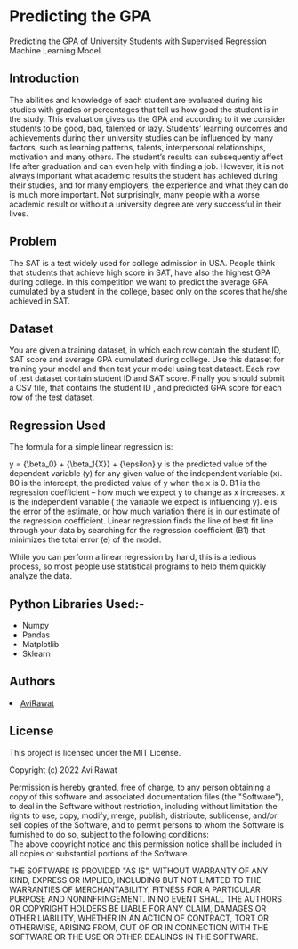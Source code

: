 <h1>Predicting the GPA</h1>
 Predicting the GPA of University Students with Supervised Regression Machine Learning Model.
<br>
<h2>Introduction</h2>
  The abilities and knowledge of each student are evaluated during his studies with grades
  or percentages that tell us how good the student is in the study. This evaluation gives us the
  GPA and according to it we consider students to be good, bad, talented or lazy. Students’
  learning outcomes and achievements during their university studies can be influenced by
  many factors, such as learning patterns, talents, interpersonal relationships, motivation and
  many others. The student’s results can subsequently affect life after graduation and can even
  help with finding a job. However, it is not always important what academic results the student
  has achieved during their studies, and for many employers, the experience and what they can
  do is much more important. Not surprisingly, many people with a worse academic result or
  without a university degree are very successful in their lives.
<br>
<h2>Problem</h2>
  The SAT is a test widely used for college admission in USA. People think that students that achieve high score in SAT, have also the highest GPA during college. In     this competition we want to predict the average GPA cumulated by a student in the college, based only on the scores that he/she achieved in SAT.
<br>
<h2>Dataset</h2>
  You are given a training dataset, in which each row contain the student ID, SAT score and average GPA cumulated during college. Use this dataset for training your     model and then test your model using test dataset. Each row of test dataset contain student ID and SAT score. Finally you should submit a CSV file, that contains the   student ID , and predicted GPA score for each row of the test dataset.
  
<h2>Regression Used</h2>
  The formula for a simple linear regression is:

  y = {\beta_0} + {\beta_1{X}} + {\epsilon}
  y is the predicted value of the dependent variable (y) for any given value of the independent variable (x).
  B0 is the intercept, the predicted value of y when the x is 0.
  B1 is the regression coefficient – how much we expect y to change as x increases.
  x is the independent variable ( the variable we expect is influencing y).
  e is the error of the estimate, or how much variation there is in our estimate of the regression coefficient.
  Linear regression finds the line of best fit line through your data by searching for the regression coefficient (B1) that minimizes the total error (e) of the model.

While you can perform a linear regression by hand, this is a tedious process, so most people use statistical programs to help them quickly analyze the data.
<br>
<h2>Python Libraries Used:-</h2>
  <ul>
    <li>Numpy</li>
    <li>Pandas</li>
    <li>Matplotlib</li>
    <li>Sklearn</li>
  </ul>
 <h2>Authors</h2>
  <li><a href="www.linkedin.com/in/avi-rawat">AviRawat</a>
 <h2>License</h2>
This project is licensed under the MIT License.
  
Copyright (c) 2022 Avi Rawat
  
Permission is hereby granted, free of charge, to any person obtaining a copy of this software and associated documentation files (the "Software"), to deal in the Software without restriction, including without limitation the rights to use, copy, modify, merge, publish, distribute, sublicense, and/or sell copies of the Software, and to permit persons to whom the Software is furnished to do so, subject to the following conditions:    
The above copyright notice and this permission notice shall be included in all copies or substantial portions of the Software.
    
THE SOFTWARE IS PROVIDED "AS IS", WITHOUT WARRANTY OF ANY KIND, EXPRESS OR IMPLIED, INCLUDING BUT NOT LIMITED TO THE WARRANTIES OF MERCHANTABILITY, FITNESS FOR A PARTICULAR PURPOSE AND NONINFRINGEMENT. IN NO EVENT SHALL THE AUTHORS OR COPYRIGHT HOLDERS BE LIABLE FOR ANY CLAIM, DAMAGES OR OTHER LIABILITY, WHETHER IN AN ACTION OF CONTRACT, TORT OR OTHERWISE, ARISING FROM, OUT OF OR IN CONNECTION WITH THE SOFTWARE OR THE USE OR OTHER DEALINGS IN THE SOFTWARE.
